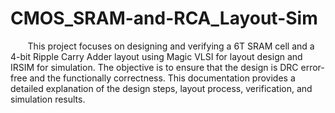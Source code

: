 # CMOS_SRAM-and-RCA_Layout-Sim
  &nbsp;&nbsp;&nbsp;&nbsp;&nbsp;&nbsp;&nbsp;This project focuses on designing and verifying a 6T SRAM cell and a 4-bit Ripple Carry Adder layout using Magic VLSI for layout design and IRSIM for simulation. The objective is to ensure that the design is DRC error-free and the functionally correctness. This documentation provides a detailed explanation of the design steps, layout process, verification, and simulation results.
